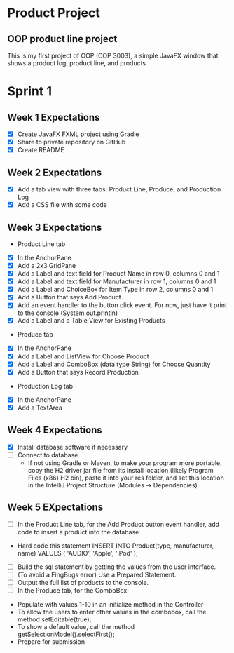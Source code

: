 # Product Project
## OOP product line project

This is my first project of OOP (COP 3003), a simple JavaFX window that shows a product log, product line, and products

# Sprint 1
## Week 1 Expectations
- [x] Create JavaFX FXML project using Gradle
- [x] Share to private repository on GitHub
- [x] Create README
## Week 2 Expectations
- [x] Add a tab view with three tabs: Product Line, Produce, and Production Log
- [x] Add a CSS file with some code
## Week 3 Expectations 
* Product Line tab
- [x] In the AnchorPane
- [x] Add a 2x3 GridPane
- [x] Add a Label and text field for Product Name in row 0, columns 0 and 1
- [x] Add a Label and text field for Manufacturer in row 1, columns 0 and 1
- [x] Add a Label and ChoiceBox for Item Type in row 2, columns 0 and 1
- [x] Add a Button that says Add Product
- [x] Add an event handler to the button click event. For now, just have it print to the console (System.out.println)
- [x] Add a Label and a Table View for Existing Products
* Produce tab
- [x] In the AnchorPane
- [x] Add a Label and ListView for Choose Product
- [x] Add a Label and ComboBox (data type String) for Choose Quantity
- [x] Add a Button that says Record Production
* Production Log tab
- [x] In the AnchorPane
- [x] Add a TextArea
## Week 4 Expectations

- [x] Install database software if necessary
- [ ] Connect to database 
     * If not using Gradle or Maven, to make your program more portable, copy the H2 driver jar file from its install location (likely Program Files (x86) H2 bin), paste it into your res folder, and set this location in the IntelliJ Project Structure (Modules -> Dependencies).  
 
## Week 5 EXpectations 
- [ ] In the Product Line tab, for the Add Product button event handler, add code to insert a product into the database
* Hard code this statement INSERT INTO Product(type, manufacturer, name) VALUES ( 'AUDIO', 'Apple', 'iPod' );
- [ ] Build the sql statement by getting the values from the user interface.
- [ ] (To avoid a FingBugs error) Use a Prepared Statement.
- [ ] Output the full list of products to the console. 
- [ ] In the Produce tab, for the ComboBox:
* Populate with values 1-10 in an initialize method in the Controller
* To allow the users to enter other values in the combobox, call the method setEditable(true);
* To show a default value, call the method getSelectionModel().selectFirst();
* Prepare for submission
